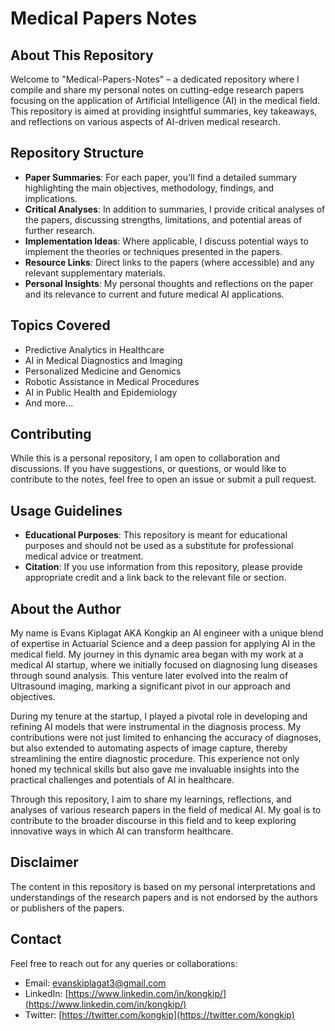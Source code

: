 # Medical Papers Notes

## About This Repository

Welcome to "Medical-Papers-Notes" – a dedicated repository where I compile and share my personal notes on cutting-edge research papers focusing on the application of Artificial Intelligence (AI) in the medical field. This repository is aimed at providing insightful summaries, key takeaways, and reflections on various aspects of AI-driven medical research.

## Repository Structure

- **Paper Summaries**: For each paper, you'll find a detailed summary highlighting the main objectives, methodology, findings, and implications. 
- **Critical Analyses**: In addition to summaries, I provide critical analyses of the papers, discussing strengths, limitations, and potential areas of further research.
- **Implementation Ideas**: Where applicable, I discuss potential ways to implement the theories or techniques presented in the papers.
- **Resource Links**: Direct links to the papers (where accessible) and any relevant supplementary materials.
- **Personal Insights**: My personal thoughts and reflections on the paper and its relevance to current and future medical AI applications.

## Topics Covered

- Predictive Analytics in Healthcare
- AI in Medical Diagnostics and Imaging
- Personalized Medicine and Genomics
- Robotic Assistance in Medical Procedures
- AI in Public Health and Epidemiology
- And more...

## Contributing

While this is a personal repository, I am open to collaboration and discussions. If you have suggestions, or questions, or would like to contribute to the notes, feel free to open an issue or submit a pull request.

## Usage Guidelines

- **Educational Purposes**: This repository is meant for educational purposes and should not be used as a substitute for professional medical advice or treatment.
- **Citation**: If you use information from this repository, please provide appropriate credit and a link back to the relevant file or section.

## About the Author

My name is Evans Kiplagat AKA Kongkip an AI engineer with a unique blend of expertise in Actuarial Science and a deep passion for applying AI in the medical field. My journey in this dynamic area began with my work at a medical AI startup, where we initially focused on diagnosing lung diseases through sound analysis. This venture later evolved into the realm of Ultrasound imaging, marking a significant pivot in our approach and objectives.

During my tenure at the startup, I played a pivotal role in developing and refining AI models that were instrumental in the diagnosis process. My contributions were not just limited to enhancing the accuracy of diagnoses, but also extended to automating aspects of image capture, thereby streamlining the entire diagnostic procedure. This experience not only honed my technical skills but also gave me invaluable insights into the practical challenges and potentials of AI in healthcare.

Through this repository, I aim to share my learnings, reflections, and analyses of various research papers in the field of medical AI. My goal is to contribute to the broader discourse in this field and to keep exploring innovative ways in which AI can transform healthcare.

## Disclaimer

The content in this repository is based on my personal interpretations and understandings of the research papers and is not endorsed by the authors or publishers of the papers. 

## Contact

Feel free to reach out for any queries or collaborations:
- Email: evanskiplagat3@gmail.com
- LinkedIn: [https://www.linkedin.com/in/kongkip/](https://www.linkedin.com/in/kongkip/)
- Twitter: [https://twitter.com/kongkip](https://twitter.com/kongkip)
